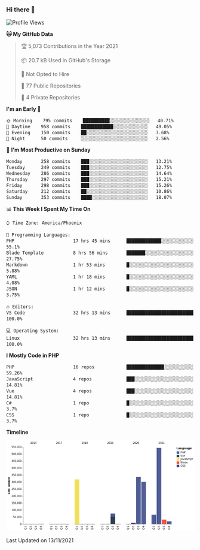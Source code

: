 ### Hi there 👋

<!--START_SECTION:waka-->
![Profile Views](http://img.shields.io/badge/Profile%20Views-0-blue)

**🐱 My GitHub Data** 

> 🏆 5,073 Contributions in the Year 2021
 > 
> 📦 20.7 kB Used in GitHub's Storage 
 > 
> 🚫 Not Opted to Hire
 > 
> 📜 77 Public Repositories 
 > 
> 🔑 4 Private Repositories  
 > 
**I'm an Early 🐤** 

```text
🌞 Morning    795 commits    ██████████░░░░░░░░░░░░░░░   40.71% 
🌆 Daytime    958 commits    ████████████░░░░░░░░░░░░░   49.05% 
🌃 Evening    150 commits    ██░░░░░░░░░░░░░░░░░░░░░░░   7.68% 
🌙 Night      50 commits     ░░░░░░░░░░░░░░░░░░░░░░░░░   2.56%

```
📅 **I'm Most Productive on Sunday** 

```text
Monday       258 commits    ███░░░░░░░░░░░░░░░░░░░░░░   13.21% 
Tuesday      249 commits    ███░░░░░░░░░░░░░░░░░░░░░░   12.75% 
Wednesday    286 commits    ███░░░░░░░░░░░░░░░░░░░░░░   14.64% 
Thursday     297 commits    ███░░░░░░░░░░░░░░░░░░░░░░   15.21% 
Friday       298 commits    ███░░░░░░░░░░░░░░░░░░░░░░   15.26% 
Saturday     212 commits    ██░░░░░░░░░░░░░░░░░░░░░░░   10.86% 
Sunday       353 commits    ████░░░░░░░░░░░░░░░░░░░░░   18.07%

```


📊 **This Week I Spent My Time On** 

```text
⌚︎ Time Zone: America/Phoenix

💬 Programming Languages: 
PHP                      17 hrs 45 mins      █████████████░░░░░░░░░░░░   55.1% 
Blade Template           8 hrs 56 mins       ███████░░░░░░░░░░░░░░░░░░   27.75% 
Markdown                 1 hr 53 mins        █░░░░░░░░░░░░░░░░░░░░░░░░   5.88% 
YAML                     1 hr 18 mins        █░░░░░░░░░░░░░░░░░░░░░░░░   4.08% 
JSON                     1 hr 12 mins        █░░░░░░░░░░░░░░░░░░░░░░░░   3.75%

🔥 Editors: 
VS Code                  32 hrs 13 mins      █████████████████████████   100.0%

💻 Operating System: 
Linux                    32 hrs 13 mins      █████████████████████████   100.0%

```

**I Mostly Code in PHP** 

```text
PHP                      16 repos            ██████████████░░░░░░░░░░░   59.26% 
JavaScript               4 repos             ███░░░░░░░░░░░░░░░░░░░░░░   14.81% 
Vue                      4 repos             ███░░░░░░░░░░░░░░░░░░░░░░   14.81% 
C#                       1 repo              █░░░░░░░░░░░░░░░░░░░░░░░░   3.7% 
CSS                      1 repo              █░░░░░░░░░░░░░░░░░░░░░░░░   3.7%

```


**Timeline**

![Chart not found](https://raw.githubusercontent.com/mikebronner/mikebronner/master/charts/bar_graph.png) 


 Last Updated on 13/11/2021
<!--END_SECTION:waka-->

<!--
**mikebronner/mikebronner** is a ✨ _special_ ✨ repository because its `README.md` (this file) appears on your GitHub profile.

Here are some ideas to get you started:

- 🔭 I’m currently working on ...
- 🌱 I’m currently learning ...
- 👯 I’m looking to collaborate on ...
- 🤔 I’m looking for help with ...
- 💬 Ask me about ...
- 📫 How to reach me: ...
- 😄 Pronouns: ...
- ⚡ Fun fact: ...
-->
